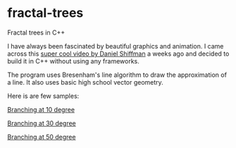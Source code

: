 # fractal-trees
Fractal trees in C++

I have always been fascinated by beautiful graphics and animation. I came across this 
[super cool video by Daniel Shiffman](https://www.youtube.com/watch?v=0jjeOYMjmDU) a weeks ago and decided to build it in C++ without using any frameworks.

The program uses Bresenham's line algorithm to draw the approximation of a line. It also uses basic 
high school vector geometry.

Here is are few samples:

[Branching at 10 degree](Tree1.ppm)

[Branching at 30 degree](Tree2.ppm)

[Branching at 50 degree](Tree3.ppm)

